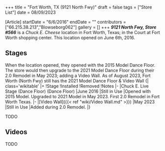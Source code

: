 +++
title = "Fort Worth, TX (9121 North Fwy)"
draft = false
tags = ["Store List"]
date = 08/09/2023

[Article]
startDate = "6/6/2016"
endDate = ""
contributors = ["66.215.38.213","Blowseborg062"]
gallery = []
+++
<b><i>9121 North Fwy, Store #566</b></i> is a <i>Chuck E. Cheese</i> location in Fort Worth, Texas; in the Court at Fort Worth shopping center. This location opened on June 6th, 2016.
<h2> Stages </h2>
When the location opened, they opened with the 2015 Model Dance Floor. The store would then upgrade to the 2021 Model Dance Floor during their 2.0 Remodel in May 2023; adding a Video Wall. As of August 2023, Fort Worth (North Fwy) still has the 2021 Model Dance Floor & Video Wall
{| class='wikitable'
|+
!Stage
!Installed
!Removed
!Notes
|-
|Chuck E. Live Stage (Dance Floor) (Dance Floor)
|June 2016
|Still in Use
|Opened with 2015 Model. Upgraded to 2021 Model in May 2023. First 2.0 Remodel in Fort Worth Texas.
|-
|[Video Wall]({{< ref "wiki/Video Wall.md" >}})
|May 2023
|Still in Use
|Added during 2.0 Remodel.
|}


TODO

<h2> Videos </h2>
TODO